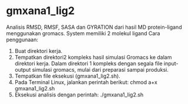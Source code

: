 # gmxana1_lig2
Analisis RMSD, RMSF, SASA dan GYRATION dari hasil MD protein-ligand menggunakan gromacs. System memiliki 2 molekul ligand
Cara penggunaan:
1. Buat direktori kerja.
2. Tempatkan direktori2 kompleks hasil simulasi Gromacs ke dalam direktori kerja. Dalam direktori 1 kompleks dengan segala file input-output simulasi gromacs, mulai dari preparasi sampai produksi.
3. Tempatkan file eksekusi (gmxana1_lig2.sh).
4. Pada Terminal Linux, jalankan perintah berikut: chmod a+x gmxana1_lig2.sh
5. Eksekusi analisis dengan perintah: ./gmxana1_lig2.sh
